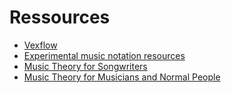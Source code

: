 
# Ressources

* [Vexflow](https://vexflow.com/vextab/)
* [Experimental music notation resources](https://llllllll.co/t/experimental-music-notation-resources/149/1)
* [Music Theory for Songwriters](https://www.mugglinworks.com/chordmaps/)
* [Music Theory for Musicians and Normal People](https://tobyrush.com/theorypages/index.html)
